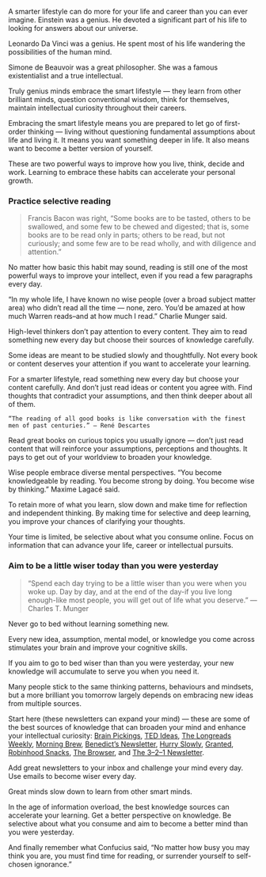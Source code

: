 A smarter lifestyle can do more for your life and career than you can ever imagine. Einstein was a genius. He devoted a significant part of his life to looking for answers about our universe.

Leonardo Da Vinci was a genius. He spent most of his life wandering the possibilities of the human mind.

Simone de Beauvoir was a great philosopher. She was a famous existentialist and a true intellectual.

Truly genius minds embrace the smart lifestyle — they learn from other brilliant minds, question conventional wisdom, think for themselves, maintain intellectual curiosity throughout their careers.

Embracing the smart lifestyle means you are prepared to let go of first-order thinking — living without questioning fundamental assumptions about life and living it. It means you want something deeper in life. It also means want to become a better version of yourself.

These are two powerful ways to improve how you live, think, decide and work. Learning to embrace these habits can accelerate your personal growth.

### Practice selective reading

> Francis Bacon was right, “Some books are to be tasted, others to be swallowed, and some few to be chewed and digested; that is, some books are to be read only in parts; others to be read, but not curiously; and some few are to be read wholly, and with diligence and attention.”

No matter how basic this habit may sound, reading is still one of the most powerful ways to improve your intellect, even if you read a few paragraphs every day.

“In my whole life, I have known no wise people (over a broad subject matter area) who didn’t read all the time — none, zero. You’d be amazed at how much Warren reads–and at how much I read.” Charlie Munger said.

High-level thinkers don’t pay attention to every content. They aim to read something new every day but choose their sources of knowledge carefully.

Some ideas are meant to be studied slowly and thoughtfully. Not every book or content deserves your attention if you want to accelerate your learning.

For a smarter lifestyle, read something new every day but choose your content carefully. And don’t just read ideas or content you agree with. Find thoughts that contradict your assumptions, and then think deeper about all of them.

`“The reading of all good books is like conversation with the finest men of past centuries.” ― René Descartes`

Read great books on curious topics you usually ignore — don’t just read content that will reinforce your assumptions, perceptions and thoughts. It pays to get out of your worldview to broaden your knowledge.

Wise people embrace diverse mental perspectives. “You become knowledgeable by reading. You become strong by doing. You become wise by thinking.” Maxime Lagacé said.

To retain more of what you learn, slow down and make time for reflection and independent thinking. By making time for selective and deep learning, you improve your chances of clarifying your thoughts.

Your time is limited, be selective about what you consume online. Focus on information that can advance your life, career or intellectual pursuits.

### Aim to be a little wiser today than you were yesterday

> “Spend each day trying to be a little wiser than you were when you woke up. Day by day, and at the end of the day-if you live long enough-like most people, you will get out of life what you deserve.” — Charles T. Munger

Never go to bed without learning something new.

Every new idea, assumption, mental model, or knowledge you come across stimulates your brain and improve your cognitive skills.

If you aim to go to bed wiser than than you were yesterday, your new knowledge will accumulate to serve you when you need it.

Many people stick to the same thinking patterns, behaviours and mindsets, but a more brilliant you tomorrow largely depends on embracing new ideas from multiple sources.

Start here (these newsletters can expand your mind) — these are some of the best sources of knowledge that can broaden your mind and enhance your intellectual curiosity: [Brain Pickings](http://www.brainpickings.org/), [TED Ideas](https://ideas.ted.com/), [The Longreads Weekly](https://longreads.com/), [Morning Brew](https://www.morningbrew.com/daily/subscribe), [Benedict’s Newsletter](https://www.ben-evans.com/newsletter), [Hurry Slowly](https://hurryslowly.co/newsletter/), [Granted](https://www.adamgrant.net/newsletter), [Robinhood Snacks](https://snacks.robinhood.com/), [The Browser](https://thebrowser.com/), and [The 3–2–1 Newsletter](https://jamesclear.com/3-2-1).

Add great newsletters to your inbox and challenge your mind every day. Use emails to become wiser every day.

Great minds slow down to learn from other smart minds.

In the age of information overload, the best knowledge sources can accelerate your learning. Get a better perspective on knowledge. Be selective about what you consume and aim to become a better mind than you were yesterday.

And finally remember what Confucius said, “No matter how busy you may think you are, you must find time for reading, or surrender yourself to self-chosen ignorance.”
